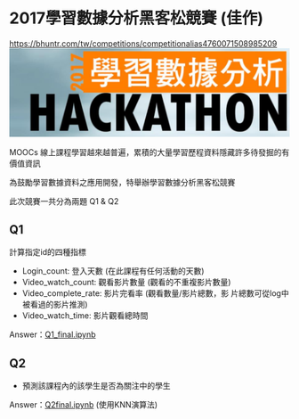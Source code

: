 # 2017學習數據分析黑客松競賽 (佳作)
https://bhuntr.com/tw/competitions/competitionalias4760071508985209
![image](https://github.com/andy86715/Hackathon/blob/master/Img/Hackathon.png)

MOOCs 線上課程學習越來越普遍，累積的大量學習歷程資料隱藏許多待發掘的有價值資訊

為鼓勵學習數據資料之應用開發，特舉辦學習數據分析黑客松競賽

此次競賽一共分為兩題 Q1 & Q2
## Q1
計算指定id的四種指標
-  Login_count: 登入天數 (在此課程有任何活動的天數)
-  Video_watch_count: 觀看影片數量 (觀看的不重複影片數量)
-  Video_complete_rate: 影片完看率 (觀看數量/影片總數，影 片總數可從log中被看過的影片推測)
-  Video_watch_time: 影片觀看總時間

Answer：[Q1_final.ipynb](/Q1_final.ipynb/)
## Q2
-  預測該課程內的該學生是否為關注中的學生

Answer：[Q2final.ipynb](/Q2final.ipynb/) (使用KNN演算法)
